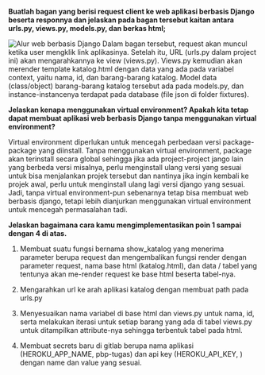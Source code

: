 **Buatlah bagan yang berisi request client ke web aplikasi berbasis Django beserta responnya dan jelaskan pada bagan tersebut kaitan antara urls.py, views.py, models.py, dan berkas html;**

![Alur web berbasis Django](https://drive.google.com/file/d/1-YKxdiQtY_usLie4bN0uvV9iHItMhZXZ/view?usp=sharing)
Dalam bagan tersebut, request akan muncul ketika user mengklik link aplikasinya. Setelah itu, URL (urls.py dalam project ini) akan mengarahkannya ke view (views.py). Views.py kemudian akan merender template katalog.html dengan data yang ada pada variabel context, yaitu nama, id, dan barang-barang katalog. Model data (class/object) barang-barang katalog tersebut ada pada models.py, dan instance-instancenya terdapat pada database (file json di folder fixtures).


**Jelaskan kenapa menggunakan virtual environment? Apakah kita tetap dapat membuat aplikasi web berbasis Django tanpa menggunakan virtual environment?**

Virtual environment diperlukan untuk mencegah perbedaan versi package-package yang diinstall. Tanpa menggunakan virtual environment, package akan terinstall secara global sehingga jika ada project-project jango lain yang berbeda versi misalnya, perlu menginstall ulang versi yang sesuai untuk bisa menjalankan projek tersebut dan nantinya jika ingin kembali ke projek awal, perlu untuk menginstall ulang lagi versi django yang sesuai. Jadi, tanpa virtual environment-pun sebenarnya tetap bisa membuat web berbasis django, tetapi lebih dianjurkan menggunakan virtual environment untuk mencegah permasalahan tadi.

 

**Jelaskan bagaimana cara kamu mengimplementasikan poin 1 sampai dengan 4 di atas.**

1. Membuat suatu fungsi bernama show_katalog yang menerima parameter berupa request dan mengembalikan fungsi render dengan parameter request, nama base html (katalog.html), dan data / tabel yang tentunya akan me-render request ke base html beserta tabel-nya.

 

2. Mengarahkan url ke arah aplikasi katalog dengan membuat path pada urls.py

 

3. Menyesuaikan nama variabel di base html dan views.py untuk nama, id, serta melakukan iterasi untuk setiap barang yang ada di tabel views.py untuk ditampilkan attribute-nya sehingga terbentuk tabel pada html.

 

4. Membuat secrets baru di gitlab berupa nama aplikasi (HEROKU_APP_NAME, pbp-tugas) dan api key (HEROKU_API_KEY, <API key di akun saya>) dengan name dan value yang sesuai.